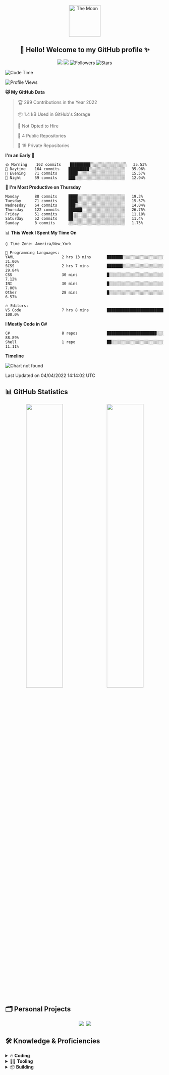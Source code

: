 <p align="center">
  <img width="100px" src="https://i.imgur.com/Ax6izaP.png" align="center" alt="The Moon"/>
	<h2 align="center">📌 Hello! Welcome to my GitHub profile ✨</h2>
</p>
<p align="center">
  <img src="https://komarev.com/ghpvc/?username=wuoyrd&color=57a6e6&label=Views&logo=github&style=flat">
  <img src="https://badges.pufler.dev/visits/wuoyrd/wuoyrd?color=fbe6a4&logo=github&style=flat"/>
  <img alt="Followers" src="https://img.shields.io/github/followers/wuoyrd?label=follow&color=52cca3&style=flat"/>
  <img alt="Stars" src="https://img.shields.io/github/stars/wuoyrd?label=watch&color=f57676&style=flat"/>
</p>

<!--START_SECTION:waka-->
![Code Time](http://img.shields.io/badge/Code%20Time-746%20hrs%201%20min-blue)

![Profile Views](http://img.shields.io/badge/Profile%20Views-242-blue)

**🐱 My GitHub Data** 

> 🏆 299 Contributions in the Year 2022
 > 
> 📦 1.4 kB Used in GitHub's Storage 
 > 
> 🚫 Not Opted to Hire
 > 
> 📜 4 Public Repositories 
 > 
> 🔑 19 Private Repositories  
 > 
**I'm an Early 🐤** 

```text
🌞 Morning    162 commits    █████████░░░░░░░░░░░░░░░░   35.53% 
🌆 Daytime    164 commits    █████████░░░░░░░░░░░░░░░░   35.96% 
🌃 Evening    71 commits     ████░░░░░░░░░░░░░░░░░░░░░   15.57% 
🌙 Night      59 commits     ███░░░░░░░░░░░░░░░░░░░░░░   12.94%

```
📅 **I'm Most Productive on Thursday** 

```text
Monday       88 commits     ████░░░░░░░░░░░░░░░░░░░░░   19.3% 
Tuesday      71 commits     ████░░░░░░░░░░░░░░░░░░░░░   15.57% 
Wednesday    64 commits     ███░░░░░░░░░░░░░░░░░░░░░░   14.04% 
Thursday     122 commits    ██████░░░░░░░░░░░░░░░░░░░   26.75% 
Friday       51 commits     ██░░░░░░░░░░░░░░░░░░░░░░░   11.18% 
Saturday     52 commits     ██░░░░░░░░░░░░░░░░░░░░░░░   11.4% 
Sunday       8 commits      ░░░░░░░░░░░░░░░░░░░░░░░░░   1.75%

```


📊 **This Week I Spent My Time On** 

```text
⌚︎ Time Zone: America/New_York

💬 Programming Languages: 
YAML                     2 hrs 13 mins       ███████░░░░░░░░░░░░░░░░░░   31.06% 
SCSS                     2 hrs 7 mins        ███████░░░░░░░░░░░░░░░░░░   29.84% 
CSS                      30 mins             █░░░░░░░░░░░░░░░░░░░░░░░░   7.12% 
INI                      30 mins             █░░░░░░░░░░░░░░░░░░░░░░░░   7.06% 
Other                    28 mins             █░░░░░░░░░░░░░░░░░░░░░░░░   6.57%

🔥 Editors: 
VS Code                  7 hrs 8 mins        █████████████████████████   100.0%

```

**I Mostly Code in C#** 

```text
C#                       8 repos             ██████████████████████░░░   88.89% 
Shell                    1 repo              ██░░░░░░░░░░░░░░░░░░░░░░░   11.11%

```


**Timeline**

![Chart not found](https://raw.githubusercontent.com/wuoyrd/wuoyrd/main/charts/bar_graph.png) 


 Last Updated on 04/04/2022 14:14:02 UTC
<!--END_SECTION:waka-->

## 📊 GitHub Statistics

<p align="center">
  	<img width="48%" src="https://github-readme-stats.vercel.app/api?username=wuoyrd&theme=github_dark&show_icons=true&hide_border=true&bg_color=2d333b&icon_color=fbe6a4&title_color=57a6e6&text_color=d6d6d6&count_private=true"/>
  	&ensp;
  	<img width="48%" src="https://github-readme-streak-stats.herokuapp.com/?user=wuoyrd&theme=github-dark-blue&hide_border=true&background=2d333b&title=57a6e6&ring=fbe6a4&fire=f57676&sideNums=67a6e6&dates=a6a6a6&currStreakLabel=e6e6e6&sideLabels=e6e6e6&stroke=797C82"/>
  </p>

## 🗂️ Personal Projects

<p align="center">
	<a href="https://github.com/wuoyrd/vs-theme-goodnight"><img src="https://github-readme-stats.vercel.app/api/pin/?username=wuoyrd&repo=vs-theme-goodnight&show_owner=true&theme=github_dark&hide_border=true&bg_color=2d333b&icon_color=fbe6a4&title_color=57a6e6&text_color=d6d6d6&line_height=27"/></a>&ensp;<a href="https://github.com/wuoyrd/leetcode"><img src="https://github-readme-stats.vercel.app/api/pin/?username=wuoyrd&repo=leetcode&show_owner=true&theme=github_dark&hide_border=true&bg_color=2d333b&icon_color=fbe6a4&title_color=57a6e6&text_color=d6d6d6&line_height=27"/></a>
</p>

## 🛠️ Knowledge & Proficiencies

<details>
	<summary>🔥 <b>Coding</b></summary>
	<p align="left">
    <img src="https://img.shields.io/badge/dotnet-informational?style=flat&logo=dotnet&color=57a6e6"/>
    <img src="https://img.shields.io/badge/dotnet-informational?style=flat&logo=dotnet&color=57a6e6"/>
    <img src="https://img.shields.io/badge/C%23-informational?style=flat&logo=Csharp&color=57a6e6"/>
    <img src="https://img.shields.io/badge/HTML-informational?style=flat&logo=html5&logoColor=white&color=57a6e6"/>
    <img src="https://img.shields.io/badge/CSS-informational?style=flat&logo=css3&logoColor=white&color=57a6e6"/>
    <img src="https://img.shields.io/badge/SASS-informational?style=flat&logo=sass&logoColor=white&color=57a6e6"/>
    <img src="https://img.shields.io/badge/JavaScript-informational?style=flat&logo=javascript&logoColor=white&color=57a6e6"/>
    <img src="https://img.shields.io/badge/Node.js-informational?style=flat&logo=node.js&logoColor=white&color=57a6e6"/>
    <img src="https://img.shields.io/badge/Python-informational?style=flat&logo=python&logoColor=white&color=57a6e6"/>
    <img src="https://img.shields.io/badge/Markdown-informational?style=flat&logo=markdown&logoColor=white&color=57a6e6"/>
    <img src="https://img.shields.io/badge/LaTeX-informational?style=flat&logo=latex&logoColor=white&color=57a6e6"/>
    <img src="https://img.shields.io/badge/XML-informational?style=flat&logo=xaml&color=eb525f"/>
    <img src="https://img.shields.io/badge/JSON-informational?style=flat&logo=json&color=eb525f"/>
    <img src="https://img.shields.io/badge/YAML-informational?style=flat&logo=json&color=eb525f"/>
	</p>
</details>
<details><summary>👨‍💻 <b>Tooling</b></summary><p align="left">
<img src="https://img.shields.io/badge/Git-informational?style=flat&logo=git&logoColor=white&color=2bbc8a"/>
<img src="https://img.shields.io/badge/VS%20Code-informational?style=flat&logo=visual-studio-code&logoColor=white&color=2bbc8a"/>
<img src="https://img.shields.io/badge/Visual%20Studio-informational?style=flat&logo=visual-studio&logoColor=white&color=2bbc8a"/>
<img src="https://img.shields.io/badge/Docker-informational?style=flat&logo=docker&logoColor=white&color=2bbc8a"/>
<img src="https://img.shields.io/badge/Kubernetes-informational?style=flat&logo=kubernetes&logoColor=white&color=2bbc8a"/>
<img src="https://img.shields.io/badge/MS_SQL-informational?style=flat&logo=microsoft-sql-server&logoColor=white&color=2bbc8a"/>
<img src="https://img.shields.io/badge/PostgreSQL-informational?style=flat&logo=postgresql&logoColor=white&color=2bbc8a"/>
<img src="https://img.shields.io/badge/SQLite-informational?style=flat&logo=sqlite&logoColor=white&color=2bbc8a"/>
<img src="https://img.shields.io/badge/RavenDB-informational?style=flat&logo=json&logoColor=white&color=2bbc8a"/>
<img src="https://img.shields.io/badge/Redis-informational?style=flat&logo=redis&logoColor=white&color=2bbc8a"/>
<img src="https://img.shields.io/badge/RabbitMQ-informational?style=flat&logo=rabbitmq&logoColor=white&color=2bbc8a"/>
<img src="https://img.shields.io/badge/Kafka-informational?style=flat&logo=apachekafka&logoColor=white&color=2bbc8a"/>
<img src="https://img.shields.io/badge/EventStoreDB-informational?style=flat&logo=eventstore&logoColor=white&color=2bbc8a"/>
<img src="https://img.shields.io/badge/Postman-informational?style=flat&logo=postman&logoColor=white&color=2bbc8a"/>
<img src="https://img.shields.io/badge/Insomnia-informational?style=flat&logo=insomnia&logoColor=white&color=2bbc8a"/>
</p></details>
<details>
	<summary>📦 <b>Building</b></summary>
	<p align="left">
    <img src="https://img.shields.io/badge/AzureDevOps-informational?style=flat&logo=azure-devops&logoColor=white&color=ac8fbd"/>
    <img src="https://img.shields.io/badge/Octopus_Deploy-informational?style=flat&logo=octopus-deploy&logoColor=white&color=ac8fbd"/>
    <img src="https://img.shields.io/badge/GitHub%20Actions-informational?style=flat&logo=github%20actions&logoColor=white&color=ac8fbd"/>
    <img src="https://img.shields.io/badge/Terraform-informational?style=flat&logo=terraform&logoColor=white&color=ac8fbd"/>
    <img src="https://img.shields.io/badge/Helm-informational?style=flat&logo=helm&logoColor=white&color=ac8fbd"/>
    <img src="https://img.shields.io/badge/AWS-informational?style=flat&logo=amazon&logoColor=white&color=ac8fbd"/>
    <img src="https://img.shields.io/badge/Bash-informational?style=flat&logo=gnu-bash&logoColor=white&color=ffe882"/>
    <img src="https://img.shields.io/badge/PowerShell-informational?style=flat&logo=powershell&logoColor=white&color=ffe882"/>
    <img src="https://img.shields.io/badge/WSL2-informational?style=flat&logo=ubuntu&logoColor=white&color=ffe882"/>
	</p>
</details>
